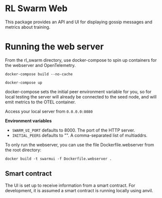 # RL Swarm Web

This package provides an API and UI for displaying gossip messages and metrics about training.

# Running the web server

From the rl_swarm directory, use docker-compose to spin up containers for the webserver and OpenTelemetry.
```
docker-compose build --no-cache
```

```
docker-compose up
```

docker-compose sets the initial peer environment variable for you, so for local testing 
the server will already be connected to the seed node, and will emit metrics to the OTEL container.

Access your local server from `0.0.0.0:8080`

**Environment variables**
- `SWARM_UI_PORT` defaults to 8000. The port of the HTTP server.
- `INITIAL_PEERS` defaults to "". A comma-separated list of multiaddrs.

To only run the webserver, you can use the file Dockerfile.webserver from the root directory:
```
docker build -t swarmui -f Dockerfile.webserver .
```

## Smart contract
The UI is set up to receive information from a smart contract. For development, it is assumed a smart contract is running locally using anvil.
